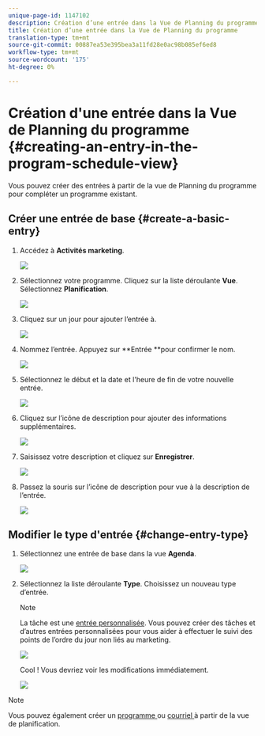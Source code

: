 ```yaml
---
unique-page-id: 1147102
description: Création d’une entrée dans la Vue de Planning du programme - Documentation sur le marketing - Documentation du produit
title: Création d’une entrée dans la Vue de Planning du programme
translation-type: tm+mt
source-git-commit: 00887ea53e395bea3a11fd28e0ac98b085ef6ed8
workflow-type: tm+mt
source-wordcount: '175'
ht-degree: 0%

---
```



# Création d&#39;une entrée dans la Vue de Planning du programme {#creating-an-entry-in-the-program-schedule-view}

Vous pouvez créer des entrées à partir de la vue de Planning du programme pour compléter un programme existant.

## Créer une entrée de base {#create-a-basic-entry}

1. Accédez à **Activités marketing**.

   ![](assets/login-marketing-activities-1.png)

1. Sélectionnez votre programme. Cliquez sur la liste déroulante **Vue**. Sélectionnez **Planification**.

   ![](assets/image2014-9-16-9-3a22-3a7.png)

1. Cliquez sur un jour pour ajouter l’entrée à.

   ![](assets/image2014-9-16-9-3a22-3a33.png)

1. Nommez l’entrée. Appuyez sur **Entrée **pour confirmer le nom.

   ![](assets/image2014-9-16-9-3a22-3a59.png)

1. Sélectionnez le début et la date et l&#39;heure de fin de votre nouvelle entrée.

   ![](assets/image2014-9-16-9-3a23-3a39.png)

1. Cliquez sur l’icône de description pour ajouter des informations supplémentaires.

   ![](assets/image2014-9-16-9-3a25-3a23.png)

1. Saisissez votre description et cliquez sur **Enregistrer**.

   ![](assets/image2014-9-16-9-3a25-3a39.png)

1. Passez la souris sur l’icône de description pour vue à la description de l’entrée.

   ![](assets/image2014-9-16-9-3a25-3a51.png)

## Modifier le type d&#39;entrée {#change-entry-type}

1. Sélectionnez une entrée de base dans la vue **Agenda**.

   ![](assets/image2014-9-16-9-3a26-3a5.png)

1. Sélectionnez la liste déroulante **Type**. Choisissez un nouveau type d’entrée.

   >[!NOTE]
   >
   >La tâche est une [entrée personnalisée](create-custom-entry-types.md). Vous pouvez créer des tâches et d’autres entrées personnalisées pour vous aider à effectuer le suivi des points de l’ordre du jour non liés au marketing.

   ![](assets/image2014-9-16-9-3a26-3a36.png)

   Cool ! Vous devriez voir les modifications immédiatement.

   ![](assets/image2014-9-16-9-3a27-3a21.png)

>[!NOTE]
>
> Vous pouvez également créer un [programme ](creating-a-batch-smart-campaign-in-the-program-schedule-view.md) ou [courriel ](creating-a-new-email-program-in-the-schedule-view.md) à partir de la vue de planification.

